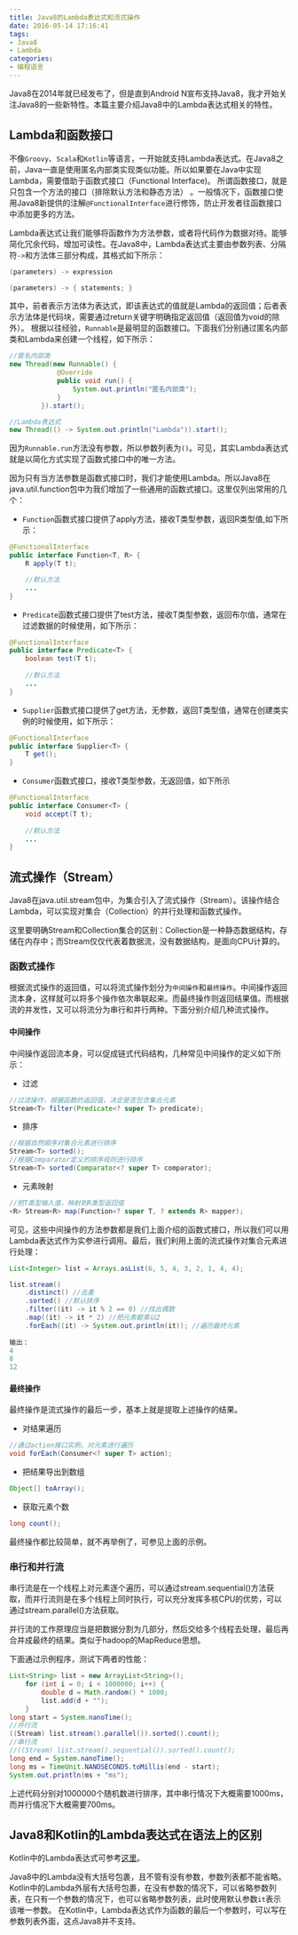 ```yaml
---
title: Java8的Lambda表达式和流式操作
date: 2016-05-14 17:16:41
tags:
- Java8
- Lambda
categories:
- 编程语言
---
```

Java8在2014年就已经发布了，但是直到Android N宣布支持Java8，我才开始关注Java8的一些新特性。本篇主要介绍Java8中的Lambda表达式相关的特性。

## Lambda和函数接口
不像`Groovy`、`Scala`和`Kotlin`等语言，一开始就支持Lambda表达式。在Java8之前，Java一直是使用匿名内部类实现类似功能。所以如果要在Java中实现Lambda，需要借助于函数式接口（Functional Interface)。
所谓函数接口，就是只包含一个方法的接口（排除默认方法和静态方法） 。一般情况下，函数接口使用Java8新提供的注解`@FunctionalInterface`进行修饰，防止开发者往函数接口中添加更多的方法。

<!-- more -->

Lambda表达式让我们能够将函数作为方法参数，或者将代码作为数据对待。能够简化冗余代码，增加可读性。在Java8中，Lambda表达式主要由参数列表、分隔符`->`和方法体三部分构成，其格式如下所示：
``` java
(parameters) -> expression

(parameters) -> { statements; }
```
其中，前者表示方法体为表达式，即该表达式的值就是Lambda的返回值；后者表示方法体是代码块，需要通过return关键字明确指定返回值（返回值为void的除外）。
根据以往经验，`Runnable`是最明显的函数接口。下面我们分别通过匿名内部类和Lambda来创建一个线程，如下所示：
``` java
//匿名内部类
new Thread(new Runnable() {
            @Override
            public void run() {
                System.out.println("匿名内部类");
            }
        }).start();

//Lambda表达式
new Thread(() -> System.out.println("Lambda")).start();
```
因为`Runnable.run`方法没有参数，所以参数列表为`()`。可见，其实Lambda表达式就是以简化方式实现了函数式接口中的唯一方法。

因为只有当方法参数是函数式接口时，我们才能使用Lambda。所以Java8在java.util.function包中为我们增加了一些通用的函数式接口。这里仅列出常用的几个：

* `Function`函数式接口提供了apply方法，接收T类型参数，返回R类型值,如下所示：
``` java
@FunctionalInterface
public interface Function<T, R> {
    R apply(T t);

    //默认方法
    ...
}
```
* `Predicate`函数式接口提供了test方法，接收T类型参数，返回布尔值，通常在过滤数据的时候使用，如下所示：
``` java
@FunctionalInterface
public interface Predicate<T> {
    boolean test(T t);
    
    //默认方法
    ...
}
```
* `Supplier`函数式接口提供了get方法，无参数，返回T类型值，通常在创建类实例的时候使用，如下所示：
``` java
@FunctionalInterface
public interface Supplier<T> {
    T get();
}
```
* `Consumer`函数式接口，接收T类型参数，无返回值，如下所示
``` java
@FunctionalInterface
public interface Consumer<T> {
    void accept(T t);
    
    //默认方法
    ...
}
```
## 流式操作（Stream）
Java8在java.util.stream包中，为集合引入了流式操作（Stream）。该操作结合Lambda，可以实现对集合（Collection）的并行处理和函数式操作。

这里要明确Stream和Collection集合的区别：Collection是一种静态数据结构，存储在内存中；而Stream仅仅代表着数据流，没有数据结构，是面向CPU计算的。

### 函数式操作
根据流式操作的返回值，可以将流式操作划分为`中间操作`和`最终操作`。中间操作返回流本身，这样就可以将多个操作依次串联起来。而最终操作则返回结果值。而根据流的并发性，又可以将流分为串行和并行两种。下面分别介绍几种流式操作。
#### 中间操作
中间操作返回流本身，可以促成链式代码结构，几种常见中间操作的定义如下所示：

* 过滤
``` java
//过滤操作，根据函数的返回值，决定是否包含集合元素
Stream<T> filter(Predicate<? super T> predicate);
```

* 排序
``` java
//根据自然顺序对集合元素进行排序
Stream<T> sorted();
//根据Comparator定义的排序规则进行排序
Stream<T> sorted(Comparator<? super T> comparator);
```

* 元素映射
``` java
//把T类型输入值，映射到R类型返回值
<R> Stream<R> map(Function<? super T, ? extends R> mapper);
```
可见，这些中间操作的方法参数都是我们上面介绍的函数式接口，所以我们可以用Lambda表达式作为实参进行调用。最后，我们利用上面的流式操作对集合元素进行处理：
``` java
List<Integer> list = Arrays.asList(6, 5, 4, 3, 2, 1, 4, 4);

list.stream()
    .distinct() //去重
    .sorted() //默认排序
    .filter((it) -> it % 2 == 0) //找出偶数
    .map((it) -> it * 2) //把元素都乘以2
    .forEach((it) -> System.out.println(it)); //遍历最终元素
    
输出：
4
8
12
```
#### 最终操作
最终操作是流式操作的最后一步，基本上就是提取上述操作的结果。

* 对结果遍历
``` java
//通过action接口实例，对元素进行遍历
void forEach(Consumer<? super T> action);
```
* 把结果导出到数组
``` java
Object[] toArray();
```
* 获取元素个数
``` java
long count();
```
最终操作都比较简单，就不再举例了，可参见上面的示例。

### 串行和并行流
串行流是在一个线程上对元素逐个遍历，可以通过stream.sequential()方法获取，而并行流则是在多个线程上同时执行，可以充分发挥多核CPU的优势，可以通过stream.parallel()方法获取。

并行流的工作原理应当是把数据分割为几部分，然后交给多个线程去处理，最后再合并成最终的结果。类似于hadoop的MapReduce思想。

下面通过示例程序，测试下两者的性能：
``` java
List<String> list = new ArrayList<String>();
    for (int i = 0; i < 1000000; i++) {
        double d = Math.random() * 1000;
        list.add(d + "");
    }
long start = System.nanoTime();
//并行流
((Stream) list.stream().parallel()).sorted().count();
//串行流
//((Stream) list.stream().sequential()).sorted().count();
long end = System.nanoTime();
long ms = TimeUnit.NANOSECONDS.toMillis(end - start);
System.out.println(ms + "ms");
```
上述代码分别对1000000个随机数进行排序，其中串行情况下大概需要1000ms，而并行情况下大概需要700ms。


## Java8和Kotlin的Lambda表达式在语法上的区别
Kotlin中的Lambda表达式可参考[这里](http://ltlovezh.com/2016/04/17/Kotlin%E5%9F%BA%E6%9C%AC%E8%AF%AD%E6%B3%951/)。

Java8中的Lambda没有大括号包裹，且不管有没有参数，参数列表都不能省略。
Kotlin中的Lambda外层有大括号包裹，在没有参数的情况下，可以省略参数列表，在只有一个参数的情况下，也可以省略参数列表，此时使用默认参数`it`表示该唯一参数。
在Kotlin中，Lambda表达式作为函数的最后一个参数时，可以写在参数列表外面，这点Java8并不支持。
